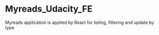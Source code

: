 # Myreads_Udacity_FE
Myreads application is applied by React for listing, filtering and update by type

